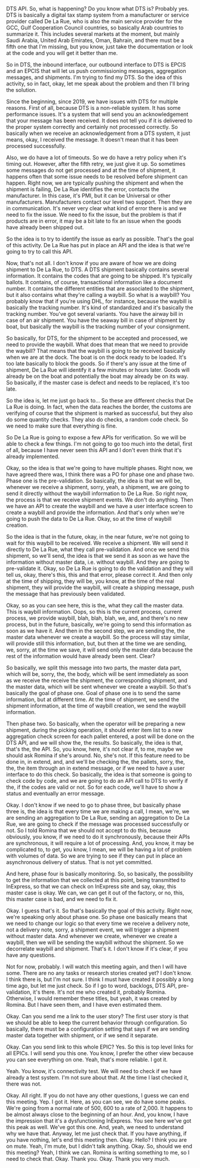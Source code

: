 DTS API. So, what is happening? Do you know what DTS is? Probably yes. DTS is basically a digital tax stamp system from a manufacturer or service provider called De La Rue, who is also the main service provider for the GCC, Gulf Cooperation Council countries, so basically Arab countries to summarize it. This includes several markets at the moment, but mainly Saudi Arabia, United Arab Emirates, Oman, Bahrain, and there must be a fifth one that I'm missing, but you know, just take the documentation or look at the code and you will get it better than me. 

So in DTS, the inbound interface, our outbound interface to DTS is EPCIS and an EPCIS that will let us push commissioning messages, aggregation messages, and shipments. I'm trying to find my DTS. So the idea of this activity, so in fact, okay, let me speak about the problem and then I'll bring the solution. 

Since the beginning, since 2019, we have issues with DTS for multiple reasons. First of all, because DTS is a non-reliable system. It has some performance issues. It's a system that will send you an acknowledgement that your message has been received. It does not tell you if it is delivered to the proper system correctly and certainly not processed correctly. So basically when we receive an acknowledgement from a DTS system, it just means, okay, I received the message. It doesn't mean that it has been processed successfully. 

Also, we do have a lot of timeouts. So we do have a retry policy when it's timing out. However, after the fifth retry, we just give it up. So sometimes some messages do not get processed and at the time of shipment, it happens often that some issue needs to be resolved before shipment can happen. Right now, we are typically pushing the shipment and when the shipment is failing, De La Rue identifies the error, contacts the manufacturer. In this case, it's PMI, but it can be Universal or other manufacturers. Manufacturers contact our level two support. Then they are in communication. It's never very clear what kind of error there is and we need to fix the issue. We need to fix the issue, but the problem is that if products are in error, it may be a bit late to fix an issue when the goods have already been shipped out. 

So the idea is to try to identify the issue as early as possible. That's the goal of this activity. De La Rue has put in place an API and the idea is that we're going to try to call this API. 

Now, that's not all. I don't know if you are aware of how we are doing shipment to De La Rue, to DTS. A DTS shipment basically contains several information. It contains the codes that are going to be shipped. It's typically ballots. It contains, of course, transactional information like a document number. It contains the different entities that are associated to the shipment, but it also contains what they're calling a waybill. So what is a waybill? You probably know that if you're using DHL, for instance, because the waybill is basically the tracking number. It's kind of standardized and it's basically the tracking number. You've got several variants. You have the airway bill in case of an air shipment. You have the seaway bill in case of shipment by boat, but basically the waybill is the tracking number of your consignment. 

So basically, for DTS, for the shipment to be accepted and processed, we need to provide the waybill. What does that mean that we need to provide the waybill? That means that the waybill is going to be received basically when we are at the dock. The boat is on the dock ready to be loaded. It's too late basically to block the goods. So if there's any issue at the time of shipment, De La Rue will identify it a few minutes or hours later. Goods will already be on the boat and potentially the boat may already be on its way. So basically, if the master case is defect and needs to be replaced, it's too late. 

So the idea is, let me just go back to... So these are different checks that De La Rue is doing. In fact, when the data reaches the border, the customs are verifying of course that the shipment is marked as successful, but they also do some quantity checks. They also do checks, a random code check. So we need to make sure that everything is fine. 

So De La Rue is going to expose a few APIs for verification. So we will be able to check a few things. I'm not going to go too much into the detail, first of all, because I have never seen this API and I don't even think that it's already implemented. 

Okay, so the idea is that we're going to have multiple phases. Right now, we have agreed there was, I think there was a PO for phase one and phase two. Phase one is the pre-validation. So basically, the idea is that we will be, whenever we receive a shipment, sorry, yeah, a shipment, we are going to send it directly without the waybill information to De La Rue. So right now, the process is that we receive shipment events. We don't do anything. Then we have an API to create the waybill and we have a user interface screen to create a waybill and provide the information. And that's only when we're going to push the data to De La Rue. Okay, so at the time of waybill creation. 

So the idea is that in the future, okay, in the near future, we're not going to wait for this waybill to be received. We receive a shipment. We will send it directly to De La Rue, what they call pre-validation. And once we send this shipment, so we'll send, the idea is that we send it as soon as we have the information without master data, i.e. without waybill. And they are going to pre-validate it. Okay, so De La Rue is going to do the validation and they will tell us, okay, there's this, this and that error, please correct it. And then only at the time of shipping, they will be, you know, at the time of the real shipment, they will provide the waybill, will create a shipping message, push the message that has previously been validated. 

Okay, so as you can see here, this is the, what they call the master data. This is waybill information. Oops, so this is the current process, current process, we provide waybill, blah, blah, blah, we, and, and there's no new process, but in the future, basically, we're going to send this information as soon as we have it. And then in the second step, we are sending the, the master data whenever we create a waybill. So the process will stay similar, will provide still this information, but, but then at the time we are sending, we, sorry, at the time we save, it will send only the master data because the rest of the information would have already been sent. Clear? 

So basically, we split this message into two parts, the master data part, which will be, sorry, the, the body, which will be sent immediately as soon as we receive the receive the shipment, the corresponding shipment, and the master data, which will be sent whenever we create a waybill. So that's basically the goal of phase one. Goal of phase one is to send the same information, but at different time. At the time of shipment, we send the shipment information, at the time of waybill creation, we send the waybill information. 

Then phase two. So basically, when the operator will be preparing a new shipment, during the picking operation, it should enter item list to a new aggregation check screen for each pallet entered, a post will be done on the DTS API, and we will show the, the results. So basically, the idea is that, that's the, the API. So, you know, here, it's not clear if, to me, maybe we should ask Romina if she's around. No, she's not. If this feature need to be done in, in extend, and, and we'll be checking the, the pallets, sorry, the, the, the item through an in extend message, or if we need to have a user interface to do this check. So basically, the idea is that someone is going to check code by code, and we are going to do an API call to DTS to verify if the, if the codes are valid or not. So for each code, we'll have to show a status and eventually an error message. 

Okay. I don't know if we need to go to phase three, but basically phase three is, the idea is that every time we are making a call, I mean, we're, we are sending an aggregation to De La Rue, sending an aggregation to De La Rue, we are going to check if the message was processed successfully or not. So I told Romina that we should not accept to do this, because obviously, you know, if we need to do it synchronously, because their APIs are synchronous, it will require a lot of processing. And, you know, it may be complicated to, to get, you know, I mean, we will be having a lot of problem with volumes of data. So we are trying to see if they can put in place an asynchronous delivery of status. That is not yet committed. 

And here, phase four is basically monitoring. So, so basically, the possibility to get the information that we collected at this point, being transmitted to InExpress, so that we can check on InExpress site and say, okay, this master case is okay. We can, we can get it out of the factory, or no, this, this master case is bad, and we need to fix it. 

Okay. I guess that's it. So that's basically the goal of this activity. Right now, we're speaking only about phase one. So phase one basically means that we need to change our logic so that every time we receive a delivery note, not a delivery note, sorry, a shipment event, we will trigger a shipment without master data. And whenever we create, whenever we create a waybill, then we will be sending the waybill without the shipment. So we decorrelate waybill and shipment. That's it. I don't know if it's clear, if you have any questions. 

Not for now, probably. I will watch this meeting again, and then I will have some. There are no any tasks or research stories created yet? I don't know. I think there is, but I'm not sure. I think I must have created it possibly a long time ago, but let me just check. So if I go to word, backlogs, DTS API, pre-validation, it's there. It's not me who created it, probably Romina. Otherwise, I would remember these titles, but yeah, it was created by Romina. But I have seen them, and I have even estimated them. 

Okay. Can you send me a link to the user story? The first user story is that we should be able to keep the current behavior through configuration. So basically, there must be a configuration setting that says if we are sending master data together with shipment, or if we send it separate. 

Okay. Can you send link to this whole EPIC? Yes. So this is top level links for all EPICs. I will send you this one. You know, I prefer the other view because you can see everything on one. Yeah, that's more reliable. I got it. 

Yeah. You know, it's connectivity test. We will need to check if we have already a test system. I'm not sure about that. At the time I last checked it, there was not. 

Okay. All right. If you do not have any other questions, I guess we can end this meeting. Yep. I got it. Here, as you can see, we do have some peaks. We're going from a normal rate of 500, 600 to a rate of 2,000. It happens to be almost always close to the beginning of an hour. And, you know, I have the impression that it's a dysfunctioning InExpress. You see here we've got this peak as well. We've got this one. And, yeah, we need to understand why we have that. Anyway, let me just check that. If you have anything, if you have nothing, let's end this meeting then. Okay. Hello? I think you are on mute. Yeah, I'm mute, but I didn't talk anything. Okay. So, should we end this meeting? Yeah, I think we can. Romina is writing something to me, so I need to check that. Okay. Thank you. Okay. Thank you very much.
